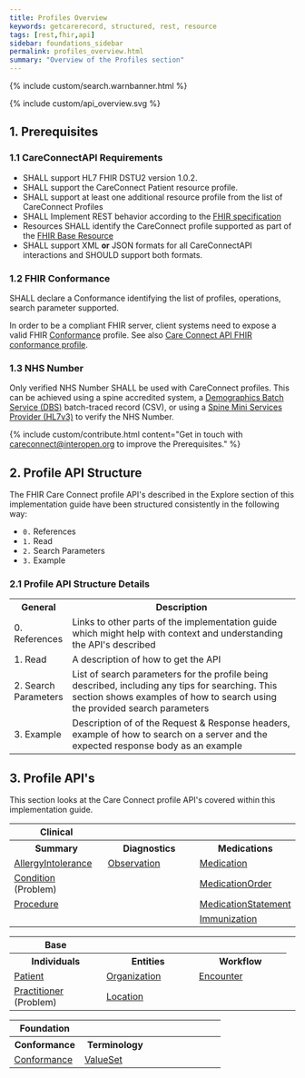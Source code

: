 ```yaml
---
title: Profiles Overview
keywords: getcarerecord, structured, rest, resource
tags: [rest,fhir,api]
sidebar: foundations_sidebar
permalink: profiles_overview.html
summary: "Overview of the Profiles section"
---
```


{% include custom/search.warnbanner.html %}

{% include custom/api_overview.svg %}

## 1. Prerequisites ##

### 1.1 CareConnectAPI Requirements ###

- SHALL support HL7 FHIR DSTU2 version 1.0.2.
- SHALL support the CareConnect Patient resource profile.
- SHALL support at least one additional resource profile from the list of CareConnect Profiles
- SHALL Implement REST behavior according to the [FHIR specification](http://www.hl7.org/fhir/dstu2/http.html)
- Resources SHALL identify the CareConnect profile supported as part of the [FHIR Base Resource](https://hl7.org/fhir/DSTU2/resource-definitions.html#Resource.meta)
- SHALL support XML **or** JSON formats for all CareConnectAPI interactions and SHOULD support both formats.


### 1.2 FHIR Conformance ###

SHALL declare a Conformance identifying the list of profiles, operations, search parameter supported.

In order to be a compliant FHIR server, client systems need to expose a valid FHIR [Conformance](https://www.hl7.org/fhir/DSTU2/conformance.html) profile. See also [Care Connect API FHIR conformance profile](api_foundation_conformance.html).

### 1.3 NHS Number ###

Only verified NHS Number SHALL be used with CareConnect profiles. This can be achieved using a spine accredited system, a [Demographics Batch Service (DBS)](https://developer.nhs.uk/library/systems/demographic-batch-service-dbs/) batch-traced record (CSV), or using a [Spine Mini Services Provider (HL7v3)](https://nhsconnect.github.io/spine-smsp/) to verify the NHS Number.

{% include custom/contribute.html content="Get in touch with careconnect@interopen.org to improve the Prerequisites." %}

## 2. Profile API Structure ##
The FHIR Care Connect profile API's described in the Explore section of this implementation guide have been structured consistently in the following way:
- `0.` References
- `1.` Read
- `2.` Search Parameters
- `3.` Example

### 2.1 Profile API Structure Details ###

<table style="min-width:100%;width:100%">
<tr id="clinical">
<th style="width:20%;">General</th>
<th style="width:80%;">Description </th>
</tr>
<tr>
<td>0. References</td>
<td>Links to other parts of the implementation guide which might help with context and understanding the API's described</td>
</tr>
<tr>
<td>1. Read</td>
<td>A description of how to get the API</td>
</tr>
<tr>
<td>2. Search Parameters</td>
<td>List of search parameters for the profile being described, including any tips for searching. This section shows examples of how to search using the provided search parameters</td>
</tr>
<tr>
<td>3. Example</td>
<td>Description of of the Request & Response headers, example of how to search on a server and the expected response body as an example</td>
</tr>
</table>

## 3. Profile API's ##
This section looks at the Care Connect profile API's covered within this implementation guide.


<table style="min-width:100%;width:100%">
<tr id="clinical">
<th style="width:33%;">Clinical</th>
<th style="width:33%;">&nbsp;</th>
<th style="width:33%;">&nbsp;</th>
</tr>
<tr id="clinicald">
<th>Summary</th>
<th>Diagnostics</th>
<th>Medications</th>
</tr>
<tr>
<td><a href="api_clinical_allergyintolerance.html">AllergyIntolerance</a></td>
<td><a href="api_diagnostics_observation.html">Observation</a></td>
<td><a href="api_medication_medication.html">Medication</a></td>
</tr>
<tr>
<td><a href="api_clinical_condition.html">Condition</a> (Problem)</td>
<td>&nbsp;</td>
<td><a href="api_medication_medicationorder.html">MedicationOrder</a></td>
</tr>
<tr>
<td><a href="api_clinical_procedure.html">Procedure</a></td>
<td>&nbsp;</td>
<td><a href="api_medication_medicationstatement.html">MedicationStatement</a></td>
</tr>
<tr>
<td>&nbsp;</td>
<td>&nbsp;</td>
<td><a href="api_medication_immunization.html">Immunization</a></td>
</tr>
</table>

<table style="min-width:100%;width:100%">
<tr id="base">
<th style="width:33%;">Base</th>
<th style="width:33%;">&nbsp;</th>
<th style="width:33%;">&nbsp;</th>
</tr>
<tr id="based">
<th>Individuals</th>
<th>Entities</th>
<th>Workflow</th>
</tr>
<tr>
<td><a href="api_entity_patient.html">Patient</a></td>
<td><a href="api_entity_organisation.html">Organization</a></td>
<td><a href="api_workflow_encounter.html">Encounter</a></td><td></td>
</tr>
<tr>
<td><a href="api_entity_practitioner.html">Practitioner</a> (Problem)</td>
<td><a href="api_entity_location.html">Location</a></td>
<td>&nbsp;</td>
</tr>
</table>


<table style="min-width:100%;width:100%">
<tr id="conformance">
<th style="width:33%;">Foundation</th>
<th style="width:33%;"></th>
<th style="width:33%;"></th>
</tr>
<tr id="conformanced">
<th>Conformance</th>
<th>Terminology</th>
<th>&nbsp;</th>
</tr>
<tr>
<td><a href="api_foundation_conformance.html">Conformance</a></td>
<td><a href="api_foundation_valueset.html">ValueSet</a></td>
<td>&nbsp;</td>
</tr>
</table>
